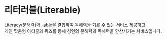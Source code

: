 # 리터러블(Literable)
Literacy(문해력)와 -able을 결합하여 독해력을 기를 수 있는 서비스 제공하고<br>
개인 맞춤형 아티클과 퀴즈를 통해 성인의 문해력과 독해력을 향상시키는 서비스입니다.
